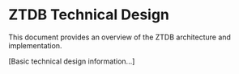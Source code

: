 # ZTDB Technical Design

This document provides an overview of the ZTDB architecture and implementation.

[Basic technical design information...]
